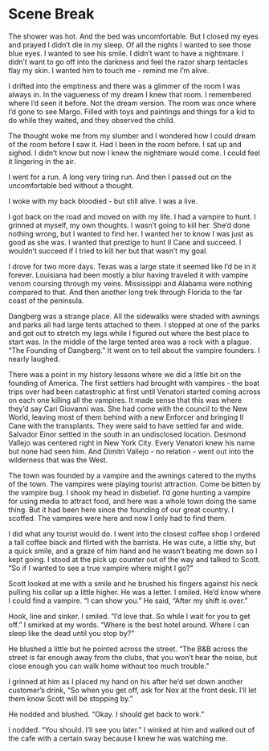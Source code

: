 #  Scene Break

The shower was hot. And the bed was uncomfortable. But I closed my eyes and
prayed I didn’t die in my sleep. Of all the nights I wanted to see those blue
eyes. I wanted to see his smile. I didn’t want to have a nightmare. I didn’t
want to go off into the darkness and feel the razor sharp tentacles flay my
skin. I wanted him to touch me - remind me I’m alive.

I drifted into the emptiness and there was a glimmer of the room I was always
in. In the vagueness of my dream I knew that room. I remembered where I’d seen
it before. Not the dream version. The room was once where I’d gone to see Margo.
Filled with toys and paintings and things for a kid to do while they waited, and
they observed the child.

The thought woke me from my slumber and I wondered how I could dream of the room
before I saw it. Had I been in the room before. I sat up and sighed. I didn’t
know but now I knew the nightmare would come. I could feel it lingering in the
air.

I went for a run. A long very tiring run. And then I passed out on the
uncomfortable bed without a thought.

I woke with my back bloodied - but still alive. I was a live.

I got back on the road and moved on with my life. I had a vampire to hunt. I
grinned at myself, my own thoughts. I wasn’t going to kill her. She’d done
nothing wrong, but I wanted to find her. I wanted her to know I was just as good
as she was. I wanted that prestige to hunt Il Cane and succeed. I wouldn’t
succeed if I tried to kill her but that wasn’t my goal.

I drove for two more days. Texas was a large state it seemed like I’d be in it
forever. Louisiana had been mostly a blur having traveled it with vampire venom
coursing through my veins. Mississippi and Alabama were nothing compared to
that. And then another long trek through Florida to the far coast of the
peninsula.

Dangberg was a strange place. All the sidewalks were shaded with awnings and
parks all had large tents attached to them. I stopped at one of the parks and
got out to stretch my legs while I figured out where the best place to start
was. In the middle of the large tented area was a rock with a plague. “The
Founding of Dangberg.” It went on to tell about the vampire founders. I nearly
laughed.

There was a point in my history lessons where we did a little bit on the
founding of America. The first settlers had brought with vampires - the boat
trips over had been catastrophic at first until Venatori started coming across
on each one killing all the vampires. It made sense that this was where they’d
say Cari Giovanni was. She had come with the council to the New World, leaving
most of them behind with a new Enforcer and bringing Il Cane with the
transplants. They were said to have settled far and wide. Salvador Einor settled
in the south in an undisclosed location. Desmond Vallejo was centered right in
New York City. Every Venatori knew his name but none had seen him. And Dimitri
Vallejo - no relation - went out into the wilderness that was the West.

The town was founded by a vampire and the awnings catered to the myths of the
town. The vampires were playing tourist attraction. Come be bitten by the
vampire bug. I shook my head in disbelief. I’d gone hunting a vampire for using
media to attract food, and here was a whole town doing the same thing. But it
had been here since the founding of our great country. I scoffed. The vampires
were here and now I only had to find them.

I did what any tourist would do. I went into the closest coffee shop I ordered a
tall coffee black and flirted with the barrista. He was cute, a little shy, but
a quick smile, and a graze of him hand and he wasn’t beating me down so I kept
going. I stood at the pick up counter out of the way and talked to Scott. “So if
I wanted to see a true vampire where might I go?”

Scott looked at me with a smile and he brushed his fingers against his neck
pulling his collar up a little higher. He was a letter. I smiled. He’d know
where I could find a vampire. “I can show you.” He said, “After my shift is
over.”

Hook, line and sinker. I smiled. “I’d love that. So while I wait for you to get
off.” I smirked at my words. “Where is the best hotel around. Where I can sleep
like the dead until you stop by?”

He blushed a little but he pointed across the street. “The B&B across the street
is far enough away from the clubs, that you won’t hear the noise, but close
enough you can walk home without too much trouble.”

I grinned at him as I placed my hand on his after he’d set down another
customer’s drink, “So when you get off, ask for Nox at the front desk. I’ll let
them know Scott will be stopping by.”

He nodded and blushed. “Okay. I should get back to work.”

I nodded. “You should. I’ll see you later.” I winked at him and walked out of
the cafe with a certain sway because I knew he was watching me.

